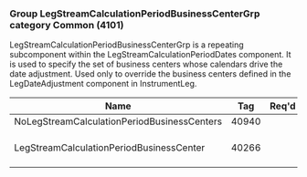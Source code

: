 ### Group LegStreamCalculationPeriodBusinessCenterGrp category Common (4101)

LegStreamCalculationPeriodBusinessCenterGrp is a repeating subcomponent within the LegStreamCalculationPeriodDates component. It is used to specify the set of business centers whose calendars drive the date adjustment. Used only to override the business centers defined in the LegDateAdjustment component in InstrumentLeg.

| Name                                        | Tag   | Req'd | Documentation                                                       |
|---------------------------------------------|-------|----------|---------------------------------------------------------------------|
| NoLegStreamCalculationPeriodBusinessCenters | 40940 |       |                                                                     |
| LegStreamCalculationPeriodBusinessCenter    | 40266 |       | Required if NoLegStreamCalculationPeriodBusinessCenters(40940) > 0. |

